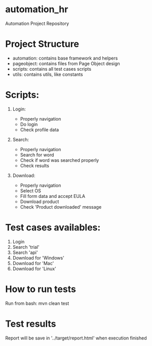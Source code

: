 # automation_hr
Automation Project Repository

# Project Structure

- automation: contains base framework and helpers
- pageobject: contains files from Page Object design
- scripts: contains all test cases scripts
- utils: contains utils, like constants

# Scripts:

1. Login:
	- Properly navigation
	- Do login
	- Check profile data

2. Search:
	- Properly navigation
	- Search for word
	- Check if word was searched properly
	- Check results

3. Download:
	- Properly navigation
	- Select OS
	- Fill form data and accept EULA
	- Download product
	- Check 'Product downloaded' message

# Test cases availables:

1. Login
2. Search 'trial'
3. Search 'api'
4. Download for 'Windows'
5. Download for 'Mac'
6. Download for 'Linux'

# How to run tests
Run from bash: mvn clean test

# Test results
Report will be save in '../target/report.html' when execution finished

